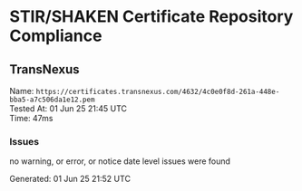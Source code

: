 # STIR/SHAKEN Certificate Repository Compliance

## TransNexus

Name: `https://certificates.transnexus.com/4632/4c0e0f8d-261a-448e-bba5-a7c506da1e12.pem`\
Tested At: 01 Jun 25 21:45 UTC\
Time: 47ms

### Issues

no warning, or error, or notice date level issues were found

Generated: 01 Jun 25 21:52 UTC